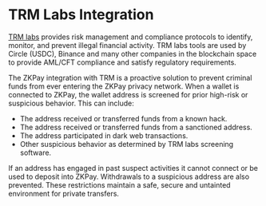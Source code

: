 # TRM Labs Integration

[TRM labs](https://www.trmlabs.com/) provides risk management and compliance protocols to identify, monitor, and prevent illegal financial activity. TRM labs tools are used by Circle (USDC), Binance and many other companies in the blockchain space to provide AML/CFT compliance and satisfy regulatory requirements.

The ZKPay integration with TRM is a proactive solution to prevent criminal funds from ever entering the ZKPay privacy network. When a wallet is connected to ZKPay, the wallet address is screened for prior high-risk or suspicious behavior. This can include:

* The address received or transferred funds from a known hack.
* The address received or transferred funds from a sanctioned address.
* The address participated in dark web transactions.
* Other suspicious behavior as determined by TRM labs screening software.

If an address has engaged in past suspect activities it cannot connect or be used to deposit into ZKPay. Withdrawals to a suspicious address are also prevented. These restrictions maintain a safe, secure and untainted environment for private transfers.
